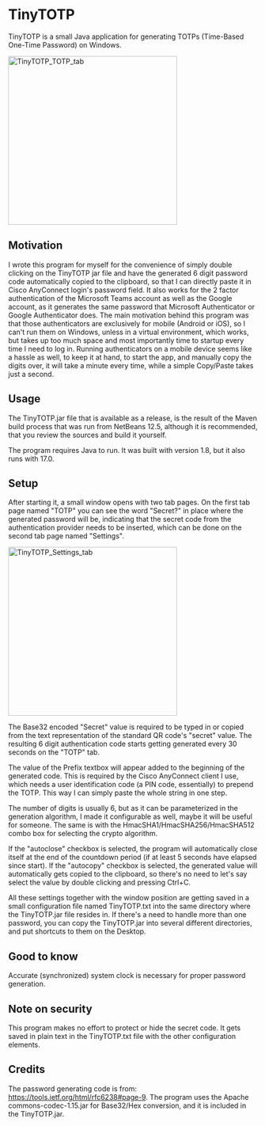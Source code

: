 # TinyTOTP

TinyTOTP is a small Java application for generating TOTPs (Time-Based One-Time Password) on Windows.

<img width="341" alt="TinyTOTP_TOTP_tab" src="https://user-images.githubusercontent.com/23156196/138569217-5880c9b1-cf21-43af-ab95-c12800337963.png">

## Motivation

I wrote this program for myself for the convenience of simply double clicking on the TinyTOTP jar file and have the generated 6 digit password code automatically copied to the clipboard, so that I can directly paste it in Cisco AnyConnect login's password field. It also works for the  2 factor authentication of the Microsoft Teams account as well as the Google account, as it generates the same password that Microsoft Authenticator or Google Authenticator does.
The main motivation behind this program was that those authenticators are exclusively for mobile (Android or iOS), so I can't run them on Windows, unless in a virtual environment, which works, but takes up too much space and most importantly time to startup every time I need to log in. Running authenticators on a mobile device seems like a hassle as well, to keep it at hand, to start the app, and manually copy the digits over, it will take a minute every time, while a simple Copy/Paste takes just a second.

## Usage

The TinyTOTP.jar file that is available as a release, is the result of the Maven build process that was run from NetBeans 12.5, although it is recommended, that you review the sources and build it yourself.

The program requires Java to run. It was built with version 1.8, but it also runs with 17.0.

## Setup

After starting it, a small window opens with two tab pages. On the first tab page named "TOTP" you can see the word "Secret?" in place where the generated password will be, indicating that the secret code from the authentication provider needs to be inserted, which can be done on the second tab page named "Settings". 

<img width="341" alt="TinyTOTP_Settings_tab" src="https://user-images.githubusercontent.com/23156196/138569220-6bbb363e-2b23-4637-80c8-3351b2bb354e.png">

The Base32 encoded "Secret" value is required to be typed in or copied from the text representation of the standard QR code's "secret" value. The resulting 6 digit authentication code starts getting generated every 30 seconds on the "TOTP" tab.

The value of the Prefix textbox will appear added to the beginning of the generated code. This is required by the Cisco AnyConnect client I use, which needs a user identification code (a PIN code, essentially) to prepend the TOTP. This way I can simply paste the whole string in one step.

The number of digits is usually 6, but as it can be parameterized in the generation algorithm, I made it configurable as well, maybe it will be useful for someone. The same is with the HmacSHA1/HmacSHA256/HmacSHA512 combo box for selecting the crypto algorithm.

If the "autoclose" checkbox is selected, the program will automatically close itself at the end of the countdown period (if at least 5 seconds have elapsed since start).
If the "autocopy" checkbox is selected, the generated value will automatically gets copied to the clipboard, so there's no need to let's say select the value by double clicking and pressing Ctrl+C.

All these settings together with the window position are getting saved in a small configuration file named TinyTOTP.txt into the same directory where the TinyTOTP.jar file resides in.  If there's a need to handle more than one password, you can copy the TinyTOTP.jar into several different directories, and put shortcuts to them on the Desktop.

## Good to know
Accurate (synchronized) system clock is necessary for proper password generation.

## Note on security
This program makes no effort to protect or hide the secret code. It gets saved in plain text in the TinyTOTP.txt file with the other configuration elements.

## Credits
The password generating code is from: https://tools.ietf.org/html/rfc6238#page-9.
The program uses the Apache commons-codec-1.15.jar for Base32/Hex conversion, and it is included in the TinyTOTP.jar.
